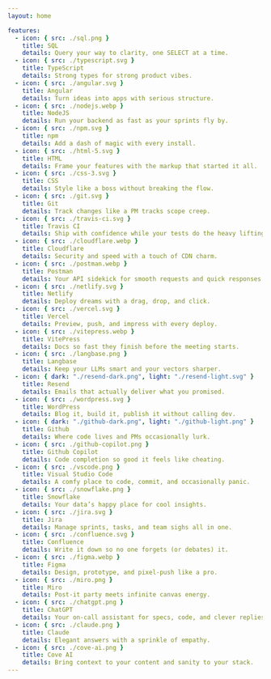 ```yaml
---
layout: home

features:
  - icon: { src: ./sql.png }
    title: SQL
    details: Query your way to clarity, one SELECT at a time.
  - icon: { src: ./typescript.svg }
    title: TypeScript
    details: Strong types for strong product vibes.
  - icon: { src: ./angular.svg }
    title: Angular
    details: Turn ideas into apps with serious structure.
  - icon: { src: ./nodejs.webp }
    title: NodeJS
    details: Run your backend as fast as your sprints fly by.
  - icon: { src: ./npm.svg }
    title: npm
    details: Add a dash of magic with every install.
  - icon: { src: ./html-5.svg }
    title: HTML
    details: Frame your features with the markup that started it all.
  - icon: { src: ./css-3.svg }
    title: CSS
    details: Style like a boss without breaking the flow.
  - icon: { src: ./git.svg }
    title: Git
    details: Track changes like a PM tracks scope creep.
  - icon: { src: ./travis-ci.svg }
    title: Travis CI
    details: Ship with confidence while your tests do the heavy lifting.
  - icon: { src: ./cloudflare.webp }
    title: Cloudflare
    details: Security and speed with a touch of CDN charm.
  - icon: { src: ./postman.webp }
    title: Postman
    details: Your API sidekick for smooth requests and quick responses.
  - icon: { src: ./netlify.svg }
    title: Netlify
    details: Deploy dreams with a drag, drop, and click.
  - icon: { src: ./vercel.svg }
    title: Vercel
    details: Preview, push, and impress with every deploy.
  - icon: { src: ./vitepress.webp }
    title: VitePress
    details: Docs so fast they finish before the meeting starts.
  - icon: { src: ./langbase.png }
    title: Langbase
    details: Keep your LLMs smart and your vectors sharper.
  - icon: { dark: "./resend-dark.png", light: "./resend-light.svg" }
    title: Resend
    details: Emails that actually deliver what you promised.
  - icon: { src: ./wordpress.svg }
    title: WordPress
    details: Blog it, build it, publish it without calling dev.
  - icon: { dark: "./github-dark.png", light: "./github-light.png" }
    title: Github
    details: Where code lives and PMs occasionally lurk.
  - icon: { src: ./github-copilot.png }
    title: Github Copilot
    details: Code completion so good it feels like cheating.
  - icon: { src: ./vscode.png }
    title: Visual Studio Code
    details: A comfy place to code, commit, and occasionally panic.
  - icon: { src: ./snowflake.png }
    title: Snowflake
    details: Your data’s happy place for cool insights.
  - icon: { src: ./jira.svg }
    title: Jira
    details: Manage sprints, tasks, and team sighs all in one.
  - icon: { src: ./confluence.svg }
    title: Confluence
    details: Write it down so no one forgets (or debates) it.
  - icon: { src: ./figma.webp }
    title: Figma
    details: Design, prototype, and pixel-push like a pro.
  - icon: { src: ./miro.png }
    title: Miro
    details: Post-it party meets infinite canvas energy.
  - icon: { src: ./chatgpt.png }
    title: ChatGPT
    details: Your on-call assistant for specs, code, and clever replies.
  - icon: { src: ./claude.png }
    title: Claude
    details: Elegant answers with a sprinkle of empathy.
  - icon: { src: ./cove-ai.png }
    title: Cove AI
    details: Bring context to your content and sanity to your stack.
---
```

